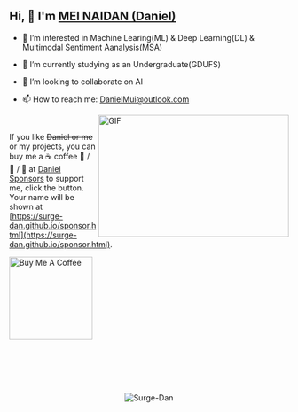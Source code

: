 <h2>Hi, 👋  I'm <a href="https://surge-dan.github.io/" target="_blank">MEI NAIDAN (Daniel)</a></h2> 

- 👀 I’m interested in Machine Learing(ML) & Deep Learning(DL) & Multimodal Sentiment Aanalysis(MSA)

- 🌱 I’m currently studying as an Undergraduate(GDUFS)

- 💞️ I’m looking to collaborate on AI

- 📫 How to reach me: DanielMui@outlook.com

<!---
Surge-Dan/Surge-Dan is a ✨ special ✨ repository because its `README.md` (this file) appears on your GitHub profile.
You can click the Preview link to take a look at your changes.
--->

<img align="right" alt="GIF" src="https://github.com/abhisheknaiidu/abhisheknaiidu/blob/master/code.gif?raw=true" width="343" height="220" title="Do what you like, and do it best!"> &nbsp;&nbsp;&nbsp;&nbsp;


<!--END_SECTION:waka-->

If you like ~~Daniel or me~~ or my projects, you can buy me a ☕ coffee 🍉 / 🍦 / 🍰 at [Daniel Sponsors](https://surge-dan.github.io/sponsor.html) to support me, click the button. Your name will be shown at [https://surge-dan.github.io/sponsor.html](https://surge-dan.github.io/sponsor.html).

<!--START_SECTION:sponsors-->
<a href="https://surge-dan.github.io/sponsor.html" target="_blank"><img src="https://cdn.buymeacoffee.com/buttons/v2/default-red.png" alt="Buy Me A Coffee" width="150" ></a>

<br>
<br>
<br>
<br>
<p align="center"> <img src="https://github-readme-stats.vercel.app/api?username=Surge-Dan&show_icons=true&theme=cobalt" alt="Surge-Dan" />
